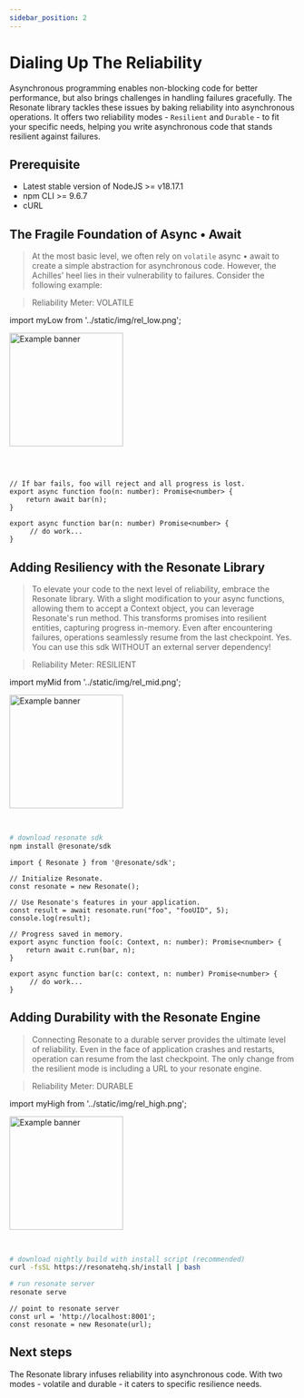 ```yaml
---
sidebar_position: 2
---
```


# Dialing Up The Reliability 

Asynchronous programming enables non-blocking code for better performance, but also brings challenges in handling failures gracefully. The Resonate library tackles these issues by baking reliability into asynchronous operations. It offers two reliability modes - `Resilient` and `Durable` - to fit your specific needs, helping you write asynchronous code that stands resilient against failures.

## Prerequisite

- Latest stable version of NodeJS >= v18.17.1 
- npm CLI >= 9.6.7
- cURL

## The Fragile Foundation of Async • Await
> At the most basic level, we often rely on `volatile` async • await to create a simple abstraction for asynchronous code. However, the Achilles' heel lies in their vulnerability to failures. Consider the following example:

> Reliability Meter: VOLATILE

import myLow from '../static/img/rel_low.png';

<img src={myLow} alt="Example banner" width="200" />

&nbsp;

```tsx title="src/volatile-promises.tsx"

// If bar fails, foo will reject and all progress is lost.
export async function foo(n: number): Promise<number> {
    return await bar(n); 
}

export async function bar(n: number) Promise<number> {
     // do work...
}
```

## Adding Resiliency with the Resonate Library
> To elevate your code to the next level of reliability, embrace the Resonate library. With a slight modification to your async functions, allowing them to accept a Context object, you can leverage Resonate's run method. This transforms promises into resilient entities, capturing progress in-memory. Even after encountering failures, operations seamlessly resume from the last checkpoint. Yes. You can use this sdk WITHOUT an external server dependency!

> Reliability Meter: RESILIENT

import myMid from '../static/img/rel_mid.png';

<img src={myMid} alt="Example banner" width="200" />

&nbsp;

```bash 
# download resonate sdk
npm install @resonate/sdk
```

```tsx title="src/resilient-promises.tsx"
import { Resonate } from '@resonate/sdk';

// Initialize Resonate.
const resonate = new Resonate();

// Use Resonate's features in your application.
const result = await resonate.run("foo", "fooUID", 5);
console.log(result);

// Progress saved in memory. 
export async function foo(c: Context, n: number): Promise<number> {
    return await c.run(bar, n); 
}

export async function bar(c: context, n: number) Promise<number> {
     // do work...
}
```

## Adding Durability with the Resonate Engine
> Connecting Resonate to a durable server provides the ultimate level of reliability. Even in the face of application crashes and restarts, operation can resume from the last checkpoint. The only change from the resilient mode is including a URL to your resonate engine.

> Reliability Meter: DURABLE 


import myHigh from '../static/img/rel_high.png';

<img src={myHigh} alt="Example banner" width="200" /> 

&nbsp;

```bash 
# download nightly build with install script (recommended)
curl -fsSL https://resonatehq.sh/install | bash

# run resonate server 
resonate serve
```

```tsx title="src/durable-promises.tsx"
// point to resonate server
const url = 'http://localhost:8001';
const resonate = new Resonate(url); 
```

## Next steps

The Resonate library infuses reliability into asynchronous code. With two modes - volatile and durable - it caters to specific resilience needs.

